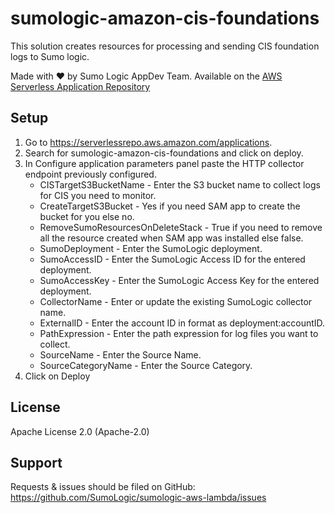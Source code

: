 # sumologic-amazon-cis-foundations

This solution creates resources for processing and sending CIS foundation logs to Sumo logic.

Made with ❤️ by Sumo Logic AppDev Team. Available on the [AWS Serverless Application Repository](https://aws.amazon.com/serverless)

## Setup
1. Go to https://serverlessrepo.aws.amazon.com/applications.
2. Search for sumologic-amazon-cis-foundations and click on deploy.
3. In Configure application parameters panel paste the HTTP collector endpoint previously configured.
    - CISTargetS3BucketName - Enter the S3 bucket name to collect logs for CIS you need to monitor.
    - CreateTargetS3Bucket - Yes if you need SAM app to create the bucket for you else no.
    - RemoveSumoResourcesOnDeleteStack - True if you need to remove all the resource created when SAM app was installed else false.
    - SumoDeployment - Enter the SumoLogic deployment.
    - SumoAccessID - Enter the SumoLogic Access ID for the entered deployment.
    - SumoAccessKey - Enter the SumoLogic Access Key for the entered deployment.
    - CollectorName - Enter or update the existing SumoLogic collector name.
    - ExternalID - Enter the account ID in format as deployment:accountID.
    - PathExpression - Enter the path expression for log files you want to collect.
    - SourceName - Enter the Source Name.
    - SourceCategoryName - Enter the Source Category.
4. Click on Deploy

## License

Apache License 2.0 (Apache-2.0)

## Support
Requests & issues should be filed on GitHub: https://github.com/SumoLogic/sumologic-aws-lambda/issues

